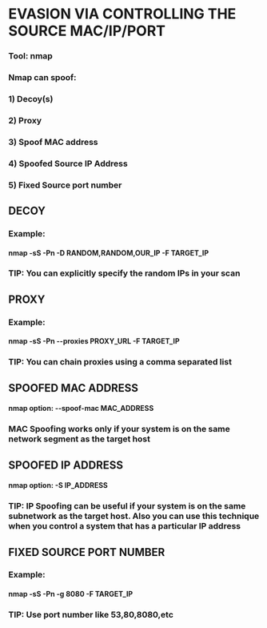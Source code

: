 # EVASION VIA CONTROLLING THE SOURCE MAC/IP/PORT

### Tool: nmap

### Nmap can spoof:

### 1) Decoy(s)

### 2) Proxy

### 3) Spoof MAC address

### 4) Spoofed Source IP Address

### 5) Fixed Source port number

## DECOY

### Example:

#### nmap -sS -Pn -D RANDOM,RANDOM,OUR_IP -F TARGET_IP

### TIP: You can explicitly specify the random IPs in your scan

## PROXY

### Example:

#### nmap -sS -Pn --proxies PROXY_URL -F TARGET_IP

### TIP: You can chain proxies using a comma separated list

## SPOOFED MAC ADDRESS

#### nmap option: --spoof-mac MAC_ADDRESS

### MAC Spoofing works only if your system is on the same network segment as the target host

## SPOOFED IP ADDRESS

#### nmap option: -S IP_ADDRESS

### TIP: IP Spoofing can be useful if your system is on the same subnetwork as the target host. Also you can use this technique when you control a system that has a particular IP address

## FIXED SOURCE PORT NUMBER

### Example:

#### nmap -sS -Pn -g 8080 -F TARGET_IP

### TIP: Use port number like 53,80,8080,etc

